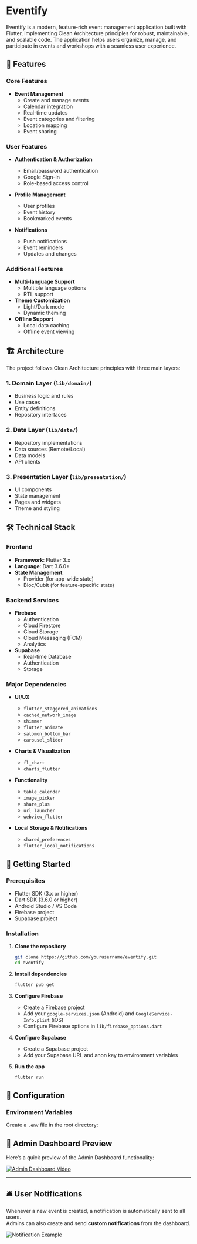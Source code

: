 # Eventify

Eventify is a modern, feature-rich event management application built with Flutter, implementing Clean Architecture principles for robust, maintainable, and scalable code. The application helps users organize, manage, and participate in events and workshops with a seamless user experience.

## 🌟 Features

### Core Features
- **Event Management**
  - Create and manage events
  - Calendar integration
  - Real-time updates
  - Event categories and filtering
  - Location mapping
  - Event sharing

### User Features
- **Authentication & Authorization**
  - Email/password authentication
  - Google Sign-in
  - Role-based access control
  
- **Profile Management**
  - User profiles
  - Event history
  - Bookmarked events
  
- **Notifications**
  - Push notifications
  - Event reminders
  - Updates and changes

### Additional Features
- **Multi-language Support**
  - Multiple language options
  - RTL support
- **Theme Customization**
  - Light/Dark mode
  - Dynamic theming
- **Offline Support**
  - Local data caching
  - Offline event viewing

## 🏗 Architecture

The project follows Clean Architecture principles with three main layers:

### 1. Domain Layer (`lib/domain/`)
- Business logic and rules
- Use cases
- Entity definitions
- Repository interfaces

### 2. Data Layer (`lib/data/`)
- Repository implementations
- Data sources (Remote/Local)
- Data models
- API clients

### 3. Presentation Layer (`lib/presentation/`)
- UI components
- State management
- Pages and widgets
- Theme and styling

## 🛠 Technical Stack

### Frontend
- **Framework**: Flutter 3.x
- **Language**: Dart 3.6.0+
- **State Management**: 
  - Provider (for app-wide state)
  - Bloc/Cubit (for feature-specific state)

### Backend Services
- **Firebase**
  - Authentication
  - Cloud Firestore
  - Cloud Storage
  - Cloud Messaging (FCM)
  - Analytics
- **Supabase**
  - Real-time Database
  - Authentication
  - Storage

### Major Dependencies
- **UI/UX**
  - `flutter_staggered_animations`
  - `cached_network_image`
  - `shimmer`
  - `flutter_animate`
  - `salomon_bottom_bar`
  - `carousel_slider`

- **Charts & Visualization**
  - `fl_chart`
  - `charts_flutter`

- **Functionality**
  - `table_calendar`
  - `image_picker`
  - `share_plus`
  - `url_launcher`
  - `webview_flutter`

- **Local Storage & Notifications**
  - `shared_preferences`
  - `flutter_local_notifications`

## 🚀 Getting Started

### Prerequisites
- Flutter SDK (3.x or higher)
- Dart SDK (3.6.0 or higher)
- Android Studio / VS Code
- Firebase project
- Supabase project

### Installation

1. **Clone the repository**
   ```bash
   git clone https://github.com/yourusername/eventify.git
   cd eventify
   ```

2. **Install dependencies**
   ```bash
   flutter pub get
   ```

3. **Configure Firebase**
   - Create a Firebase project
   - Add your `google-services.json` (Android) and `GoogleService-Info.plist` (iOS)
   - Configure Firebase options in `lib/firebase_options.dart`

4. **Configure Supabase**
   - Create a Supabase project
   - Add your Supabase URL and anon key to environment variables

5. **Run the app**
   ```bash
   flutter run
   ```

## 🔧 Configuration

### Environment Variables
Create a `.env` file in the root directory:

## 🎥 Admin Dashboard Preview

Here’s a quick preview of the Admin Dashboard functionality:

[![Admin Dashboard Video](assets/admin_preview_thumbnail.png)](https://github.com/yourusername/eventify/assets/admin.mp4)

---

## 🛎️ User Notifications

Whenever a new event is created, a notification is automatically sent to all users.  
Admins can also create and send **custom notifications** from the dashboard.

![Notification Example](assets/notification.jpg)
